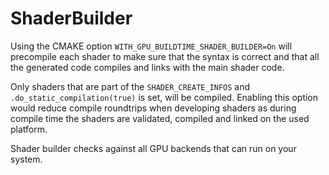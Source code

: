 # ShaderBuilder

Using the CMAKE option `WITH_GPU_BUILDTIME_SHADER_BUILDER=On` will precompile each shader to
make sure that the syntax is correct and that all the generated code compiles and
links with the main shader code.

Only shaders that are part of the `SHADER_CREATE_INFOS` and `.do_static_compilation(true)`
is set, will be compiled. Enabling this option would reduce compile roundtrips when
developing shaders as during compile time the shaders are validated, compiled and linked
on the used platform.

Shader builder checks against all GPU backends that can run on your system.
